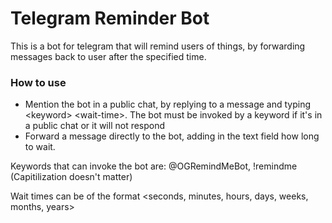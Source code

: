 # Telegram Reminder Bot

This is a bot for telegram that will remind users of things, by forwarding messages back to user after the specified time.

### How to use
- Mention the bot in a public chat, by replying to a message and typing \<keyword> \<wait-time>. The bot must be invoked by a keyword if it's in a public chat or it will not respond
- Forward a message directly to the bot, adding in the text field how long to wait.
  
Keywords that can invoke the bot are: @OGRemindMeBot, !remindme (Capitilization doesn't matter)

Wait times can be of the format <number> <seconds, minutes, hours, days, weeks, months, years>
